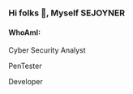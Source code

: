 ### Hi folks 👋, Myself SEJOYNER

#### WhoAmI:
<p>Cyber Security Analyst</p>
<p>PenTester</p>
<p>Developer</p>
